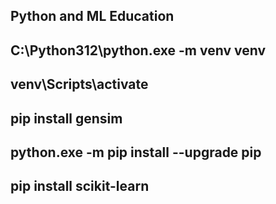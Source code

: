 ## Python and ML Education

## C:\Python312\python.exe -m venv venv
## venv\Scripts\activate
## pip install gensim
## python.exe -m pip install --upgrade pip

## pip install scikit-learn
